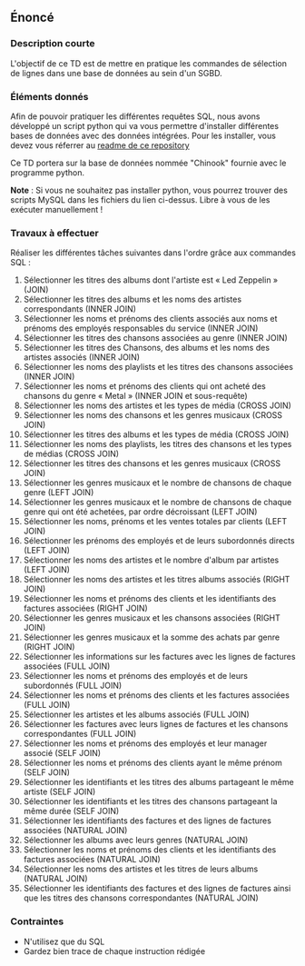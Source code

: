 ## Énoncé

### Description courte

L'objectif de ce TD est de mettre en pratique les commandes de sélection de lignes dans une base de données au sein d'un SGBD.

### Éléments donnés 

Afin de pouvoir pratiquer les différentes requêtes SQL, nous avons développé un script python qui va vous permettre d'installer différentes bases de données avec des données intégrées. Pour les installer, vous devez vous réferrer au <a href="https://github.com/Microleadoff/database-installer-py" title="repository du code python d'installation des bases de données" target="_blank">readme de ce repository</a>

Ce TD portera sur la base de données nommée "Chinook" fournie avec le programme python.

**Note** : Si vous ne souhaitez pas installer python, vous pourrez trouver des scripts MySQL dans les fichiers du lien ci-dessus. Libre à vous de les exécuter manuellement !

### Travaux à effectuer

Réaliser les différentes tâches suivantes dans l'ordre grâce aux commandes SQL :

1. Sélectionner les titres des albums dont l'artiste est « Led Zeppelin » (JOIN)
2. Sélectionner les titres des albums et les noms des artistes correspondants (INNER JOIN)
3. Sélectionner les noms et prénoms des clients associés aux noms et prénoms des employés responsables du service (INNER JOIN)
4. Sélectionner les titres des chansons associées au genre (INNER JOIN)
5. Sélectionner les titres des Chansons, des albums et les noms des artistes associés (INNER JOIN)
6. Sélectionner les noms des playlists et les titres des chansons associées (INNER JOIN)
7. Sélectionner les noms et prénoms des clients qui ont acheté des chansons du genre « Metal » (INNER JOIN et sous-requête)
8. Sélectionner les noms des artistes et les types de média (CROSS JOIN)
9. Sélectionner les noms des chansons et les genres musicaux (CROSS JOIN)
10. Sélectionner les titres des albums et les types de média (CROSS JOIN)
11. Sélectionner les noms des playlists, les titres des chansons et les types de médias (CROSS JOIN)
12. Sélectionner les titres des chansons et les genres musicaux (CROSS JOIN)
13. Sélectionner les genres musicaux et le nombre de chansons de chaque genre (LEFT JOIN)
14. Sélectionner les genres musicaux et le nombre de chansons de chaque genre qui ont été achetées, par ordre décroissant (LEFT JOIN)
15. Sélectionner les noms, prénoms et les ventes totales par clients (LEFT JOIN)
16. Sélectionner les prénoms des employés et de leurs subordonnés directs (LEFT JOIN)
17. Sélectionner les noms des artistes et le nombre d'album par artistes  (LEFT JOIN)
18. Sélectionner les noms des artistes et les titres albums associés (RIGHT JOIN)
19. Sélectionner les noms et prénoms des clients et les identifiants des factures associées (RIGHT JOIN)
20. Sélectionner les genres musicaux et les chansons associées (RIGHT JOIN)
21. Sélectionner les genres musicaux et la somme des achats par genre (RIGHT JOIN)
22. Sélectionner les informations sur les factures avec les lignes de factures associées (FULL JOIN) 
23. Sélectionner les noms et prénoms des employés et de leurs subordonnés (FULL JOIN) 
24. Sélectionner les noms et prénoms des clients et les factures associées (FULL JOIN) 
25. Sélectionner les artistes et les albums associés (FULL JOIN) 
26. Sélectionner les factures avec leurs lignes de factures et les chansons correspondantes (FULL JOIN) 
27. Sélectionner les noms et prénoms des employés et leur manager associé (SELF JOIN)
28. Sélectionner les noms et prénoms des clients ayant le même prénom (SELF JOIN)
29. Sélectionner les identifiants et les titres des albums partageant le même artiste (SELF JOIN)
30. Sélectionner les identifiants et les titres des chansons partageant la même durée (SELF JOIN)
31. Sélectionner les identifiants des factures et des lignes de factures associées (NATURAL JOIN)
32. Sélectionner les albums avec leurs genres (NATURAL JOIN)
33. Sélectionner les noms et prénoms des clients et les identifiants des factures associées (NATURAL JOIN)
34. Sélectionner les noms des artistes et les titres de leurs albums (NATURAL JOIN)
35. Sélectionner les identifiants des factures et des lignes de factures ainsi que les titres des chansons correspondantes (NATURAL JOIN)


### Contraintes

- N'utilisez que du SQL
- Gardez bien trace de chaque instruction rédigée